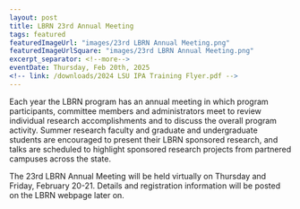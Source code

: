 ```yaml
---
layout: post
title: LBRN 23rd Annual Meeting
tags: featured
featuredImageUrl: "images/23rd LBRN Annual Meeting.png"
featuredImageUrlSquare: "images/23rd LBRN Annual Meeting.png"
excerpt_separator: <!--more-->
eventDate: Thursday, Feb 20th, 2025 
<!-- link: /downloads/2024 LSU IPA Training Flyer.pdf -->
---
```


      
Each year the LBRN program has an annual meeting in which program participants, committee members and administrators meet to review individual research accomplishments and to discuss the overall program activity. Summer research faculty and graduate and undergraduate students are encouraged to present their LBRN sponsored research, and talks are scheduled to highlight sponsored research projects from partnered campuses across the state.

The 23rd LBRN Annual Meeting will be held virtually on Thursday and Friday, February 20-21. Details and registration information will be posted on the LBRN webpage later on.

    
